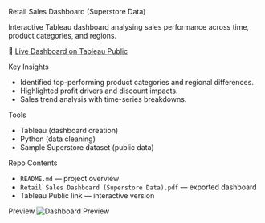Retail Sales Dashboard (Superstore Data)

Interactive Tableau dashboard analysing sales performance across time, product categories, and regions.

🔗 [Live Dashboard on Tableau Public](https://public.tableau.com/views/RetailSalesDashboardSuperstoreData/RetailSalesDashboardSuperstoreData?:language=en-GB&:sid=&:redirect=auth&:display_count=n&:origin=viz_share_link)

 Key Insights
- Identified top-performing product categories and regional differences.
- Highlighted profit drivers and discount impacts.
-  Sales trend analysis with time-series breakdowns.

 Tools
- Tableau (dashboard creation)
- Python (data cleaning)
- Sample Superstore dataset (public data)

 Repo Contents
- `README.md` — project overview
- `Retail Sales Dashboard (Superstore Data).pdf` — exported dashboard
- Tableau Public link — interactive version

Preview
![Dashboard Preview](images/dashboard_preview.png)

